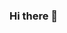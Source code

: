 ### Hi there 👋

<!--
**jcswag/jcswag** is a ✨ _special_ ✨ repository because its `README.md` (this file) appears on your GitHub profile.

Here are some ideas to get you started:

- 🔭 I’m currently working on urban planning
- 🌱 I’m currently learning urban planning
- 👯 I’m looking to collaborate on 
- 🤔 I’m looking for help with GIS
- 💬 Ask me about ...
- 📫 How to reach me: ...
- 😄 Pronouns: ...
- ⚡ Fun fact: ...
-->
